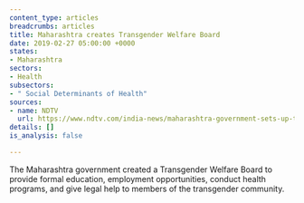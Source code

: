 ```yaml
---
content_type: articles
breadcrumbs: articles
title: Maharashtra creates Transgender Welfare Board
date: 2019-02-27 05:00:00 +0000
states:
- Maharashtra
sectors:
- Health
subsectors:
- " Social Determinants of Health"
sources:
- name: NDTV
  url: https://www.ndtv.com/india-news/maharashtra-government-sets-up-transgender-welfare-board-1998189
details: []
is_analysis: false

---
```

The Maharashtra government created a Transgender Welfare Board to provide formal education, employment opportunities, conduct health programs, and give legal help to members of the transgender community.